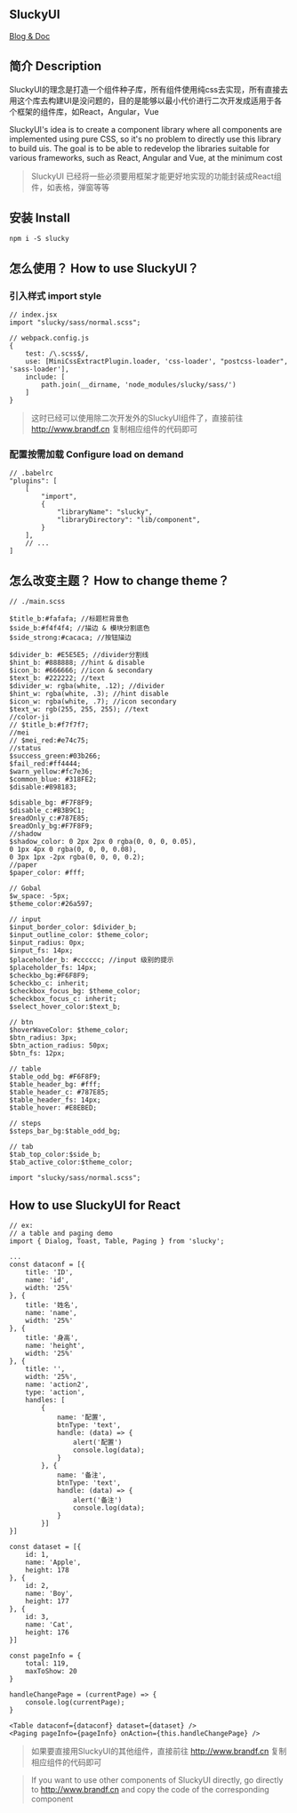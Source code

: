 ## SluckyUI

[Blog & Doc](http://www.brandf.cn)

## 简介 Description

SluckyUI的理念是打造一个组件种子库，所有组件使用纯css去实现，所有直接去用这个库去构建UI是没问题的，目的是能够以最小代价进行二次开发成适用于各个框架的组件库，如React，Angular，Vue

SluckyUI's idea is to create a component library where all components are implemented using pure CSS, so it's no problem to directly use this library to build uis. The goal is to be able to redevelop the libraries suitable for various frameworks, such as React, Angular and Vue, at the minimum cost

> SluckyUI 已经将一些必须要用框架才能更好地实现的功能封装成React组件，如表格，弹窗等等

## 安装 Install

```
npm i -S slucky
```

## 怎么使用？ How to use SluckyUI？

### 引入样式 import style
```
// index.jsx
import "slucky/sass/normal.scss";
```
```
// webpack.config.js
{
    test: /\.scss$/,
    use: [MiniCssExtractPlugin.loader, 'css-loader', "postcss-loader", 'sass-loader'],
    include: [
        path.join(__dirname, 'node_modules/slucky/sass/')
    ]
}
```

> 这时已经可以使用除二次开发外的SluckyUI组件了，直接前往 http://www.brandf.cn 复制相应组件的代码即可

### 配置按需加载 Configure load on demand 

```
// .babelrc
"plugins": [
    [
        "import",
        {
            "libraryName": "slucky",
            "libraryDirectory": "lib/component",
        }
    ],
    // ...
]
```

## 怎么改变主题？ How to change theme？

```
// ./main.scss

$title_b:#fafafa; //标题栏背景色
$side_b:#f4f4f4; //描边 & 模块分割底色
$side_strong:#cacaca; //按钮描边

$divider_b: #E5E5E5; //divider分割线
$hint_b: #888888; //hint & disable
$icon_b: #666666; //icon & secondary
$text_b: #222222; //text
$divider_w: rgba(white, .12); //divider
$hint_w: rgba(white, .3); //hint disable
$icon_w: rgba(white, .7); //icon secondary
$text_w: rgb(255, 255, 255); //text
//color-ji
// $title_b:#f7f7f7;
//mei
// $mei_red:#e74c75;
//status
$success_green:#03b266;
$fail_red:#ff4444;
$warn_yellow:#fc7e36;
$common_blue: #318FE2;
$disable:#898183;

$disable_bg: #F7F8F9;
$disable_c:#B3B9C1;
$readOnly_c:#787E85;
$readOnly_bg:#F7F8F9;
//shadow
$shadow_color: 0 2px 2px 0 rgba(0, 0, 0, 0.05),
0 1px 4px 0 rgba(0, 0, 0, 0.08),
0 3px 1px -2px rgba(0, 0, 0, 0.2);
//paper
$paper_color: #fff;

// Gobal
$w_space: -5px;
$theme_color:#26a597;

// input
$input_border_color: $divider_b;
$input_outline_color: $theme_color;
$input_radius: 0px;
$input_fs: 14px;
$placeholder_b: #cccccc; //input 级别的提示
$placeholder_fs: 14px;
$checkbo_bg:#F6F8F9;
$checkbo_c: inherit;
$checkbox_focus_bg: $theme_color;
$checkbox_focus_c: inherit;
$select_hover_color:$text_b;

// btn
$hoverWaveColor: $theme_color;
$btn_radius: 3px;
$btn_action_radius: 50px;
$btn_fs: 12px;

// table
$table_odd_bg: #F6F8F9;
$table_header_bg: #fff;
$table_header_c: #787E85;
$table_header_fs: 14px;
$table_hover: #E8EBED;

// steps
$steps_bar_bg:$table_odd_bg;

// tab
$tab_top_color:$side_b;
$tab_active_color:$theme_color;

import "slucky/sass/normal.scss";
```

## How to use SluckyUI for React

```
// ex: 
// a table and paging demo
import { Dialog, Toast, Table, Paging } from 'slucky';

...
const dataconf = [{
    title: 'ID',
    name: 'id',
    width: '25%'
}, {
    title: '姓名',
    name: 'name',
    width: '25%'
}, {
    title: '身高',
    name: 'height',
    width: '25%'
}, {
    title: '',
    width: '25%',
    name: 'action2',
    type: 'action',
    handles: [
        {
            name: '配置',
            btnType: 'text',
            handle: (data) => {
                alert('配置')
                console.log(data);
            }
        }, {
            name: '备注',
            btnType: 'text',
            handle: (data) => {
                alert('备注')
                console.log(data);
            }
        }]
}]

const dataset = [{
    id: 1,
    name: 'Apple',
    height: 178
}, {
    id: 2,
    name: 'Boy',
    height: 177
}, {
    id: 3,
    name: 'Cat',
    height: 176
}]

const pageInfo = {
    total: 119,
    maxToShow: 20
}

handleChangePage = (currentPage) => {
    console.log(currentPage);
}

<Table dataconf={dataconf} dataset={dataset} />
<Paging pageInfo={pageInfo} onAction={this.handleChangePage} />

```

> 如果要直接用SluckyUI的其他组件，直接前往 http://www.brandf.cn 复制相应组件的代码即可

> If you want to use other components of SluckyUI directly, go directly to http://www.brandf.cn and copy the code of the corresponding component
